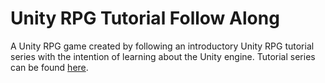 # Unity RPG Tutorial Follow Along
A Unity RPG game created by following an introductory Unity RPG tutorial series with the intention of learning about the Unity engine.
Tutorial series can be found [here](https://www.youtube.com/playlist?list=PLPV2KyIb3jR4KLGCCAciWQ5qHudKtYeP7).

